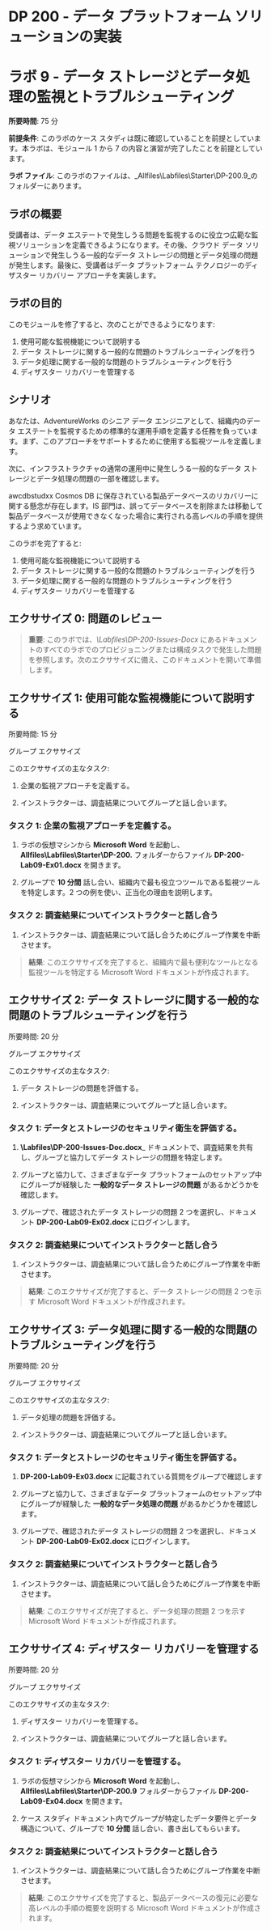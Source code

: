 ﻿---
lab:
    title: 'データ ストレージとデータ処理の監視とトラブルシューティング'
    module: 'モジュール 09: データ ストレージとデータ処理の監視とトラブルシューティング'
---

# DP 200 - データ プラットフォーム ソリューションの実装
# ラボ 9 - データ ストレージとデータ処理の監視とトラブルシューティング

**所要時間**: 75 分

**前提条件**: このラボのケース スタディは既に確認していることを前提としています。本ラボは、モジュール 1 から 7 の内容と演習が完了したことを前提としています。

**ラボ ファイル**: このラボのファイルは、_Allfiles\Labfiles\Starter\DP-200.9_のフォルダーにあります。

## ラボの概要

受講者は、データ エステートで発生しうる問題を監視するのに役立つ広範な監視ソリューションを定義できるようになります。その後、クラウド データ ソリューションで発生しうる一般的なデータ ストレージの問題とデータ処理の問題が発生します。最後に、受講者はデータ プラットフォーム テクノロジーのディザスター リカバリー アプローチを実装します。

## ラボの目的
  
このモジュールを修了すると、次のことができるようになります:

1. 使用可能な監視機能について説明する
1. データ ストレージに関する一般的な問題のトラブルシューティングを行う
1. データ処理に関する一般的な問題のトラブルシューティングを行う
1. ディザスター リカバリーを管理する

## シナリオ
  
あなたは、AdventureWorks のシニア データ エンジニアとして、組織内のデータ エステートを監視するための標準的な運用手順を定義する任務を負っています。まず、このアプローチをサポートするために使用する監視ツールを定義します。

次に、インフラストラクチャの通常の運用中に発生しうる一般的なデータ ストレージとデータ処理の問題の一部を確認します。

awcdbstudxx Cosmos DB に保存されている製品データベースのリカバリーに関する懸念が存在します。IS 部門は、誤ってデータベースを削除または移動して製品データベースが使用できなくなった場合に実行される高レベルの手順を提供するよう求めています。

このラボを完了すると:

1. 使用可能な監視機能について説明する
1. データ ストレージに関する一般的な問題のトラブルシューティングを行う
1. データ処理に関する一般的な問題のトラブルシューティングを行う
1. ディザスター リカバリーを管理する

## エクササイズ 0: 問題のレビュー

> **重要**: このラボでは、_\Labfiles\DP-200-Issues-Docx_ にあるドキュメントのすべてのラボでのプロビジョニングまたは構成タスクで発生した問題を参照します。次のエクササイズに備え、このドキュメントを開いて準備します。

## エクササイズ 1: 使用可能な監視機能について説明する

所要時間: 15 分

グループ エクササイズ
  
このエクササイズの主なタスク:

1. 企業の監視アプローチを定義する。

1. インストラクターは、調査結果についてグループと話し合います。

### タスク 1: 企業の監視アプローチを定義する。

1. ラボの仮想マシンから **Microsoft Word** を起動し、**Allfiles\Labfiles\Starter\DP-200.** フォルダーからファイル **DP-200-Lab09-Ex01.docx** を開きます。

1. グループで **10 分間** 話し合い、組織内で最も役立つツールである監視ツールを特定します。2 つの例を使い、正当化の理由を説明します。

### タスク 2: 調査結果についてインストラクターと話し合う

1. インストラクターは、調査結果について話し合うためにグループ作業を中断させます。

> **結果**: このエクササイズを完了すると、組織内で最も便利なツールとなる監視ツールを特定する Microsoft Word ドキュメントが作成されます。

## エクササイズ 2: データ ストレージに関する一般的な問題のトラブルシューティングを行う
  
所要時間: 20 分

グループ エクササイズ
  
このエクササイズの主なタスク:

1. データ ストレージの問題を評価する。

1. インストラクターは、調査結果についてグループと話し合います。

### タスク 1: データとストレージのセキュリティ衛生を評価する。

1. **\Labfiles\DP-200-Issues-Doc.docx**_ ドキュメントで、調査結果を共有し、グループと協力してデータ ストレージの問題を特定します。

1. グループと協力して、さまざまなデータ プラットフォームのセットアップ中にグループが経験した **一般的なデータ ストレージの問題** があるかどうかを確認します。

1. グループで、確認されたデータ ストレージの問題 2 つを選択し、ドキュメント **DP-200-Lab09-Ex02.docx** にログインします。

### タスク 2: 調査結果についてインストラクターと話し合う

1. インストラクターは、調査結果について話し合うためにグループ作業を中断させます。

> **結果**: このエクササイズが完了すると、データ ストレージの問題 2 つを示す Microsoft Word ドキュメントが作成されます。

## エクササイズ 3: データ処理に関する一般的な問題のトラブルシューティングを行う
  
所要時間: 20 分

グループ エクササイズ
  
このエクササイズの主なタスク:

1. データ処理の問題を評価する。

1. インストラクターは、調査結果についてグループと話し合います。

### タスク 1: データとストレージのセキュリティ衛生を評価する。

1. **DP-200-Lab09-Ex03.docx** に記載されている質問をグループで確認します

1. グループと協力して、さまざまなデータ プラットフォームのセットアップ中にグループが経験した **一般的なデータ処理の問題** があるかどうかを確認します。

1. グループで、確認されたデータ ストレージの問題 2 つを選択し、ドキュメント **DP-200-Lab09-Ex02.docx** にログインします。

### タスク 2: 調査結果についてインストラクターと話し合う

1. インストラクターは、調査結果について話し合うためにグループ作業を中断させます。

> **結果**: このエクササイズが完了すると、データ処理の問題 2 つを示す Microsoft Word ドキュメントが作成されます。

## エクササイズ 4: ディザスター リカバリーを管理する
  
所要時間: 20 分

グループ エクササイズ
  
このエクササイズの主なタスク:

1. ディザスター リカバリーを管理する。

1. インストラクターは、調査結果についてグループと話し合います。

### タスク 1: ディザスター リカバリーを管理する。

1. ラボの仮想マシンから **Microsoft Word** を起動し、**Allfiles\Labfiles\Starter\DP-200.9** フォルダーからファイル **DP-200-Lab09-Ex04.docx** を開きます。

1. ケース スタディ ドキュメント内でグループが特定したデータ要件とデータ構造について、グループで **10 分間** 話し合い、書き出してもらいます。

### タスク 2: 調査結果についてインストラクターと話し合う

1. インストラクターは、調査結果について話し合うためにグループ作業を中断させます。

> **結果**: このエクササイズを完了すると、製品データベースの復元に必要な高レベルの手順の概要を説明する Microsoft Word ドキュメントが作成されます。
